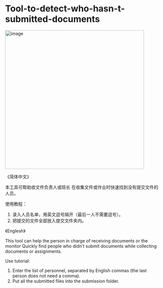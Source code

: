 # Tool-to-detect-who-hasn-t-submitted-documents
<img width="448" alt="image" src="https://user-images.githubusercontent.com/45760920/163669938-fe434fae-2682-402a-afb8-952504465fd4.png">



《简体中文》

本工具可帮助收文件负责人或班长
在收集文件或作业时快速找到没有提交文件的人员。


使用教程：
1. 录入人员名单，用英文逗号隔开（最后一人不需要逗号）。
2. 把提交的文件全部放入提交文件夹内。




《Englesh》

This tool can help the person in charge of receiving documents or the monitor
Quickly find people who didn't submit documents while collecting documents or assignments.


Use tutorial:
1. Enter the list of personnel, separated by English commas (the last person does not need a comma).
2. Put all the submitted files into the submission folder.

